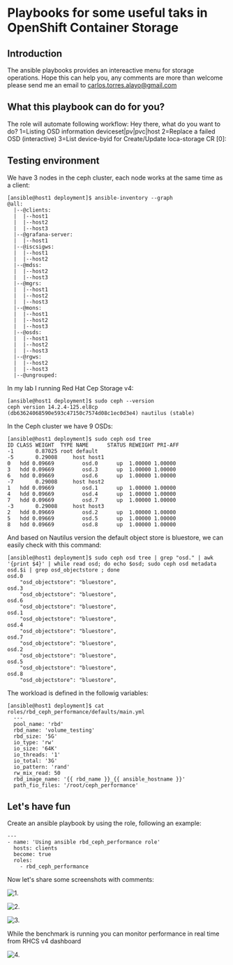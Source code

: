 # Playbooks for some useful taks in OpenShift Container Storage

## Introduction 
The ansible playbooks provides an intereactive menu for storage operations.
Hope this can help you, any comments are more than welcome please send me an email to carlos.torres.alayo@gmail.com  

## What this playbook can do for you?
The role will automate following workflow:
    Hey there, what do you want to do?
    1=Listing OSD information deviceset|pv|pvc|host
    2=Replace a failed OSD (interactive)
    3=List device-byid for Create/Update loca-storage CR
    [0]:

## Testing environment
We have 3 nodes in the ceph cluster, each node works at the same time as a client: 

    [ansible@host1 deployment]$ ansible-inventory --graph
    @all:
      |--@clients:
      |  |--host1
      |  |--host2
      |  |--host3
      |--@grafana-server:
      |  |--host1
      |--@iscsigws:
      |  |--host1
      |  |--host2
      |--@mdss:
      |  |--host2
      |  |--host3
      |--@mgrs:
      |  |--host1
      |  |--host2
      |  |--host3
      |--@mons:
      |  |--host1
      |  |--host2
      |  |--host3
      |--@osds:
      |  |--host1
      |  |--host2
      |  |--host3
      |--@rgws:
      |  |--host2
      |  |--host3
      |--@ungrouped:

In my lab I running Red Hat Cep Storage v4:  

    [ansible@host1 deployment]$ sudo ceph --version
    ceph version 14.2.4-125.el8cp (db63624068590e593c47150c7574d08c1ec0d3e4) nautilus (stable)

In the Ceph cluster we have 9 OSDs:
    
    [ansible@host1 deployment]$ sudo ceph osd tree
    ID CLASS WEIGHT  TYPE NAME      STATUS REWEIGHT PRI-AFF
    -1       0.87025 root default
    -5       0.29008     host host1
    0   hdd 0.09669         osd.0      up  1.00000 1.00000
    3   hdd 0.09669         osd.3      up  1.00000 1.00000
    6   hdd 0.09669         osd.6      up  1.00000 1.00000
    -7       0.29008     host host2
    1   hdd 0.09669         osd.1      up  1.00000 1.00000
    4   hdd 0.09669         osd.4      up  1.00000 1.00000
    7   hdd 0.09669         osd.7      up  1.00000 1.00000
    -3       0.29008     host host3
    2   hdd 0.09669         osd.2      up  1.00000 1.00000
    5   hdd 0.09669         osd.5      up  1.00000 1.00000
    8   hdd 0.09669         osd.8      up  1.00000 1.00000

And based on Nautilus version the default object store is bluestore, we can easily check with this command:

    [ansible@host1 deployment]$ sudo ceph osd tree | grep "osd." | awk '{print $4}' | while read osd; do echo $osd; sudo ceph osd metadata osd.$i | grep osd_objectstore ; done
    osd.0
        "osd_objectstore": "bluestore",
    osd.3
        "osd_objectstore": "bluestore",
    osd.6
        "osd_objectstore": "bluestore",
    osd.1
        "osd_objectstore": "bluestore",
    osd.4
        "osd_objectstore": "bluestore",
    osd.7
        "osd_objectstore": "bluestore",
    osd.2
        "osd_objectstore": "bluestore",
    osd.5
        "osd_objectstore": "bluestore",
    osd.8
        "osd_objectstore": "bluestore",

The workload is defined in the followig variables:

    [ansible@host1 deployment]$ cat roles/rbd_ceph_performance/defaults/main.yml
      ---
      pool_name: 'rbd'
      rbd_name: 'volume_testing'
      rbd_size: '5G'
      io_type: 'rw'
      io_size: '64K'
      io_threads: '1'
      io_total: '3G'
      io_pattern: 'rand'
      rw_mix_read: 50
      rbd_image_name: '{{ rbd_name }}_{{ ansible_hostname }}'
      path_fio_files: '/root/ceph_performance'

## Let's have fun

Create an ansible playbook by using the role, following an example:

    ---
    - name: 'Using ansible rbd_ceph_performance role'
      hosts: clients
      become: true
      roles:
        - rbd_ceph_performance

Now let's share some screenshots with comments:

![1.](1.png)

![2.](2.png)

![3.](3.png)

While the benchmark is running you can monitor performance in real time  from RHCS v4 dashboard  

![4.](4.png)